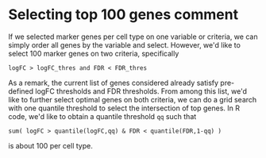 # Selecting top 100 genes comment

If we selected marker genes per cell type on one variable or criteria, we can simply order all genes by the variable and select. However, we'd like to select 100 marker genes on two criteria, specifically 

```{r}
logFC > logFC_thres and FDR < FDR_thres
```

As a remark, the current list of genes considered already satisfy pre-defined logFC thresholds and FDR thresholds. From among this list, we'd like to further select optimal genes on both criteria, we can do a grid search with one quantile threshold to select the intersection of top genes. In R code, we'd like to obtain a quantile threshold `qq` such that

```{r}
sum( logFC > quantile(logFC,qq) & FDR < quantile(FDR,1-qq) )
```

is about 100 per cell type.

